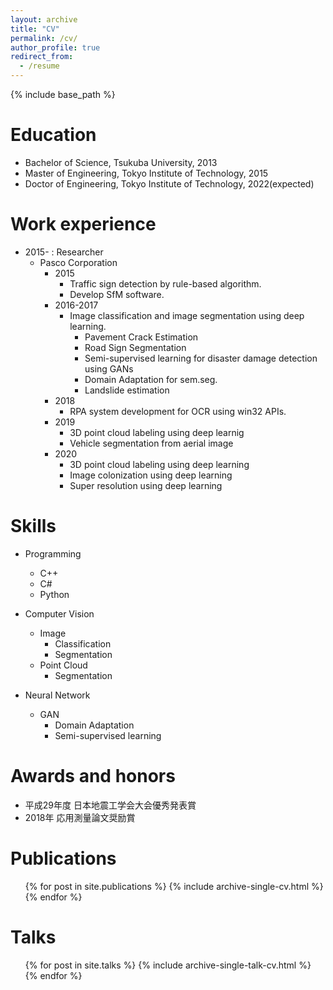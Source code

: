 ```yaml
---
layout: archive
title: "CV"
permalink: /cv/
author_profile: true
redirect_from:
  - /resume
---
```


{% include base_path %}

Education
======
* Bachelor of Science, Tsukuba University, 2013
* Master of Engineering, Tokyo Institute of Technology, 2015
* Doctor of Engineering, Tokyo Institute of Technology, 2022(expected)

Work experience
======
* 2015- : Researcher
  * Pasco Corporation
    * 2015
        * Traffic sign detection by rule-based algorithm. 
        * Develop SfM software.
    * 2016-2017
      * Image classification and image segmentation using deep learning.
          * Pavement Crack Estimation
          * Road Sign Segmentation
          * Semi-supervised learning for disaster damage detection using GANs
          * Domain Adaptation for sem.seg.
          * Landslide estimation
    * 2018
        * RPA system development for OCR using win32 APIs.
    * 2019
        * 3D point cloud labeling using deep learnig
        * Vehicle segmentation from aerial image
    * 2020
        * 3D point cloud labeling using deep learning
        * Image colonization using deep learning
        * Super resolution using deep learning
        
Skills
======
* Programming 
  * C++
  * C#
  * Python
  
* Computer Vision
  * Image 
      * Classification 
      * Segmentation 
  * Point Cloud  
      * Segmentation 
      
* Neural Network
  * GAN 
    * Domain Adaptation 
    * Semi-supervised learning      
    
Awards and honors
======
* 平成29年度 日本地震工学会大会優秀発表賞
* 2018年 応用測量論文奨励賞


Publications
======
  <ul>{% for post in site.publications %}
    {% include archive-single-cv.html %}
  {% endfor %}</ul>
  
Talks
======
  <ul>{% for post in site.talks %}
    {% include archive-single-talk-cv.html %}
  {% endfor %}</ul>
  
<!-- 
Teaching
======
  <ul>{% for post in site.teaching %}
    {% include archive-single-cv.html %}
  {% endfor %}</ul>
-->

